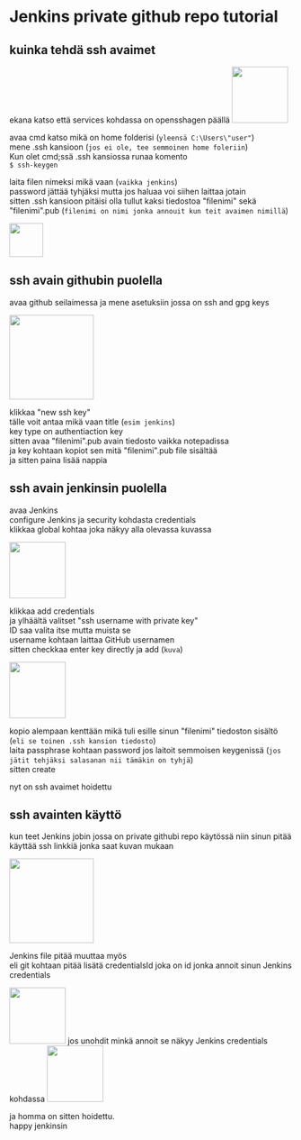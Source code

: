# Jenkins private github repo tutorial
## kuinka tehdä ssh avaimet
ekana katso että services kohdassa on opensshagen päällä
<img height="100" src="https://media.discordapp.net/attachments/1143805627718713375/1344335041500545134/Screenshot_155.png?ex=67c08912&is=67bf3792&hm=9c312ad119ad7276e13d36da7973bf33adfd615dca931bf90d5554e3f9c0c9b8&=&format=webp&quality=lossless&width=609&height=92">

avaa cmd katso mikä on home folderisi (``yleensä C:\Users\"user"``)<br />
mene .ssh kansioon (``jos ei ole, tee semmoinen home foleriin``)<br />
Kun olet cmd;ssä .ssh kansiossa runaa komento <br />
``$ ssh-keygen``

laita filen nimeksi mikä vaan (``vaikka jenkins``)<br />
password jättää tyhjäksi mutta jos haluaa voi siihen laittaa jotain<br />
sitten .ssh kansioon pitäisi olla tullut kaksi tiedostoa "filenimi" sekä "filenimi".pub (``filenimi on nimi jonka annouit kun teit avaimen nimillä``)

<img height="60" src="https://media.discordapp.net/attachments/1143805627718713375/1344335041710395456/Screenshot_156.png?ex=67c08912&is=67bf3792&hm=3e1282b00d856b86efdf60ddfcf319a84e0acf3b778ba616bec325cf64d33d5e&=&format=webp&quality=lossless&width=500&height=51">

## ssh avain githubin puolella
avaa github seilaimessa ja mene asetuksiin jossa on ssh and gpg keys

<img height="150" src="https://media.discordapp.net/attachments/1143805627718713375/1344335042029027399/Screenshot_157.png?ex=67c08912&is=67bf3792&hm=3bb79dca4edcd3b35e44c8edc8adc0a7108e4f2b85a92f972dd5a8a542a294aa&=&format=webp&quality=lossless&width=250&height=234">

klikkaa "new ssh key"<br />
tälle voit antaa mikä vaan title (``esim jenkins``)<br />
key type on authentiaction key<br />
sitten avaa "filenimi".pub avain tiedosto vaikka notepadissa<br />
ja key kohtaan kopiot sen mitä "filenimi".pub file sisältää<br />
ja sitten paina lisää nappia

## ssh avain jenkinsin puolella
avaa Jenkins<br />
configure Jenkins ja security kohdasta credentials<br />
klikkaa global kohtaa joka näkyy alla olevassa kuvassa

<img height="100" src="https://media.discordapp.net/attachments/1143805627718713375/1344335042545193084/Screenshot_159.png?ex=67c08912&is=67bf3792&hm=63dccaf8a8c949fa89e816463be36ebcd23b4fc5dd039b096aef86dc820b613a&=&format=webp&quality=lossless&width=380&height=116">

klikkaa add credentials<br />
ja ylhäältä valitset "ssh username with private key"<br />
ID saa valita itse mutta muista se<br />
username kohtaan laittaa GitHub usernamen<br />
sitten checkkaa enter key directly ja add (``kuva``)

<img height="100" src="https://media.discordapp.net/attachments/1143805627718713375/1344335042788458638/Screenshot_160.png?ex=67c08912&is=67bf3792&hm=1967ef6c9917be593a9b496796b7014b179605f02f12556aa76e6a5b92630fe5&=&format=webp&quality=lossless&width=1240&height=138">

kopio alempaan kenttään mikä tuli esille sinun "filenimi" tiedoston sisältö (``eli se toinen .ssh kansion tiedosto``)<br />
laita passphrase kohtaan password jos laitoit semmoisen keygenissä (``jos jätit tehjäksi salasanan nii tämäkin on tyhjä``)<br />
sitten create

nyt on ssh avaimet hoidettu

## ssh avainten käyttö
kun teet Jenkins jobin jossa on private githubi repo käytössä niin sinun pitää käyttää ssh linkkiä jonka saat kuvan mukaan

<img height="150" src="https://media.discordapp.net/attachments/1143805627718713375/1344335042310176778/Screenshot_158.png?ex=67c08912&is=67bf3792&hm=e85b82772d4960b2aea42f3d3924350084c83145be5c40ea0141004098973984&=&format=webp&quality=lossless&width=361&height=296">

Jenkins file pitää muuttaa myös<br />
eli git kohtaan pitää lisätä credentialsId joka on id jonka annoit sinun Jenkins credentials

<img height="100" src="https://media.discordapp.net/attachments/1143805627718713375/1344335043228602378/Screenshot_161.png?ex=67c08912&is=67bf3792&hm=a14e3d83f218f2f703b78618eb874bd7707b5975dda866e7866217051931bec7&=&format=webp&quality=lossless&width=461&height=49">
jos unohdit minkä annoit se näkyy Jenkins credentials kohdassa
<img height="100" src="https://media.discordapp.net/attachments/1143805627718713375/1344335043501363240/Screenshot_162.png?ex=67c08912&is=67bf3792&hm=4021a745df268f969271abb6c0ca3e73bade180c20f1f37449e4eb71ccbf8955&=&format=webp&quality=lossless&width=1015&height=133">

ja homma on sitten hoidettu.<br />
happy jenkinsin
